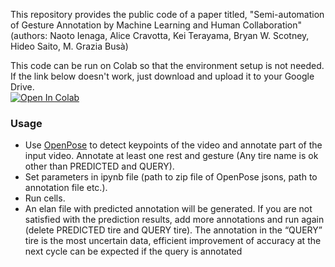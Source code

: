 This repository provides the public code of a paper titled, "Semi-automation of Gesture Annotation by Machine Learning and Human Collaboration"  
(authors: Naoto Ienaga, Alice Cravotta, Kei Terayama, Bryan W. Scotney, Hideo Saito, M. Grazia Busà)

This code can be run on Colab so that the environment setup is not needed. If the link below doesn't work, just download and upload it to your Google Drive.  
[![Open In Colab](https://colab.research.google.com/assets/colab-badge.svg)](http://colab.research.google.com/github/naotoienaga/annotation-tool/blob/master/semi-automatic_gesture_annotation_tool.ipynb)


### Usage
- Use [OpenPose](https://github.com/CMU-Perceptual-Computing-Lab/openpose) to detect keypoints of the video and annotate part of the input video. Annotate at least one rest and gesture (Any tire name is ok other than PREDICTED and QUERY).
- Set parameters in ipynb file (path to zip file of OpenPose jsons, path to annotation file etc.).
- Run cells.
- An elan file with predicted annotation will be generated. If you are not satisfied with the prediction results, add more annotations and run again (delete PREDICTED tire and QUERY tire). The annotation in the “QUERY” tire is the most uncertain data, efficient improvement of accuracy at the next cycle can be expected if the query is annotated
